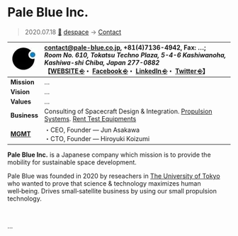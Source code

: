 # Pale Blue Inc.
> 2020.07.18 [🚀](../../../index/index.md) [despace](../index.md) → [Contact](../contact.md)

|[![](../f/contact/p/pale_blue_inc_logo1_thumb.webp)](../f/contact/p/pale_blue_inc_logo1.webp)|<contact@pale-blue.co.jp>, +81(4)7136-4942, Fax: …;<br> *Room No. 610, Tokatsu Techno Plaza, 5-4-6 Kashiwanoha, Kashiwa-shi Chiba, Japan 277-0882*<br> 【[WEBSITE ⎆](https://pale-blue.co.jp/)・ [Facebook ⎆](https://www.facebook.com/PaleBlueInc)・ [LinkedIn ⎆](https://www.linkedin.com/company/pale-blue-inc/)・ [Twitter ⎆](https://twitter.com/PaleBlue_Inc)】|
|:-|:-|
|**Mission**|…|
|**Vision**|…|
|**Values**|…|
|**Business**|Consulting of Spacecraft Design & Integration. [Propulsion Systems](../ps.md). [Rent Test Equipments](../test.md)|
|**[MGMT](../mgmt.md)**|・CEO, Founder — Jun Asakawa<br> ・CTO, Founder — Hiroyuki Koizumi|

**Pale Blue Inc.** is a Japanese company which mission is to provide the mobility for sustainable space development.

Pale Blue was founded in 2020 by reseachers in [The University of Tokyo](tokyo_univ.md) who wanted to prove that science & technology maximizes human well‑being. Drives small‑satellite business by using our small propulsion technology.

<p style="page-break-after:always"> </p>

…

